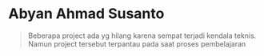 # Abyan Ahmad Susanto 

>Beberapa project ada yg hilang karena sempat terjadi kendala teknis. Namun project tersebut terpantau pada saat proses pembelajaran

